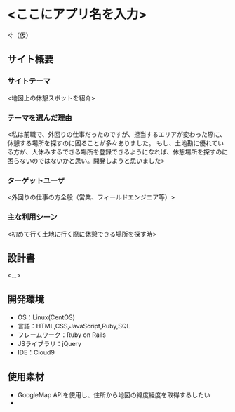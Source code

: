 # <ここにアプリ名を入力>
ぐ（仮）

## サイト概要
### サイトテーマ
<地図上の休憩スポットを紹介>

### テーマを選んだ理由
<私は前職で、外回りの仕事だったのですが、担当するエリアが変わった際に、休憩する場所を探すのに困ることが多々ありました。
もし、土地勘に優れている方が、人休みするできる場所を登録できるようになれば、休憩場所を探すのに困らないのではないかと思い。開発しようと思いました>

### ターゲットユーザ
<外回りの仕事の方全般（営業、フィールドエンジニア等）>

### 主な利用シーン
<初めて行く土地に行く際に休憩できる場所を探す時>

## 設計書
<...>

## 開発環境
- OS：Linux(CentOS)
- 言語：HTML,CSS,JavaScript,Ruby,SQL
- フレームワーク：Ruby on Rails
- JSライブラリ：jQuery
- IDE：Cloud9

## 使用素材
- GoogleMap APIを使用し、住所から地図の緯度経度を取得するしたい
- 